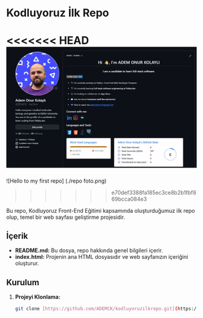 # Kodluyoruz İlk Repo

<<<<<<< HEAD
![Hello to my first repo](./repofoto.jpg)
=======
![Hello to my first repo] (./repo foto.png)
>>>>>>> e70def3388fa185ec3ce8b2b1fbf869bcca084e3

Bu repo, Kodluyoruz Front-End Eğitimi kapsamında oluşturduğumuz ilk repo olup, temel bir web sayfası geliştirme projesidir.

## İçerik
* **README.md:** Bu dosya, repo hakkında genel bilgileri içerir.
* **index.html:** Projenin ana HTML dosyasıdır ve web sayfanızın içeriğini oluşturur.

## Kurulum
1. **Projeyi Klonlama:**
   ```bash
   git clone [https://github.com/ADEMCK/kodluyoruzilkrepo.git](https://github.com/ADEMCK/kodluyoruzilkrepo.git)
